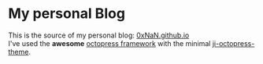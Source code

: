 My personal Blog
================

This is the source of my personal blog: [0xNaN.github.io](http://0xNaN.github.io)   
I've used the **awesome** [octopress framework](http://octopress.org/) with the minimal [ji-octopress-theme](https://github.com/ivanjovanovic/ji-octopress-theme).


